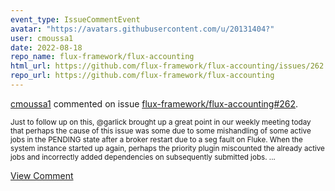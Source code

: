 ```yaml
---
event_type: IssueCommentEvent
avatar: "https://avatars.githubusercontent.com/u/20131404?"
user: cmoussa1
date: 2022-08-18
repo_name: flux-framework/flux-accounting
html_url: https://github.com/flux-framework/flux-accounting/issues/262
repo_url: https://github.com/flux-framework/flux-accounting
---
```


<a href='https://github.com/cmoussa1' target='_blank'>cmoussa1</a> commented on issue <a href='https://github.com/flux-framework/flux-accounting/issues/262' target='_blank'>flux-framework/flux-accounting#262</a>.

<small>Just to follow up on this, @garlick brought up a great point in our weekly meeting today that perhaps the cause of this issue was some due to some mishandling of some active jobs in the PENDING state after a broker restart due to a seg fault on Fluke. When the system instance started up again, perhaps the priority plugin miscounted the already active jobs and incorrectly added dependencies on subsequently submitted jobs....</small>

<a href='https://github.com/flux-framework/flux-accounting/issues/262' target='_blank'>View Comment</a>